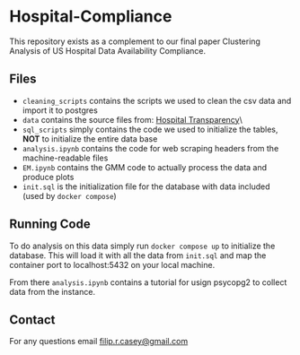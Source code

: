 # Hospital-Compliance

This repository exists as a complement to our final paper Clustering Analysis of US Hospital Data Availability Compliance.

## Files

* `cleaning_scripts` contains the scripts we used to clean the csv data and import it to postgres
* `data` contains the source files from: [Hospital Transparency](https://github.com/TPAFS/transparency-data)\
* `sql_scripts` simply contains the code we used to initialize the tables, **NOT** to initialize the entire data base
* `analysis.ipynb` contains the code for web scraping headers from the machine-readable files
* `EM.ipynb` contains the GMM code to actually process the data and produce plots
* `init.sql` is the initialization file for the database with data included (used by `docker compose`)
  
## Running Code

To do analysis on this data simply run `docker compose up` to initialize the database. This will load it with all the data from `init.sql` and map the container port to localhost:5432 on your local machine.

From there `analysis.ipynb` contains a tutorial for usign psycopg2 to collect data from the instance.

## Contact

For any questions email filip.r.casey@gmail.com
